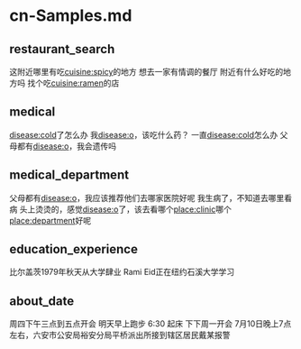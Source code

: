 # cn-Samples.md
## restaurant_search
这附近哪里有吃[cuisine:spicy](麻辣烫)的地方
想去一家有情调的餐厅
附近有什么好吃的地方吗
找个吃[cuisine:ramen](拉面)的店

## medical
[disease:cold](感冒)了怎么办
我[disease:o](胃痛)，该吃什么药？
一直[disease:cold](打喷嚏)怎么办
父母都有[disease:o](高血压)，我会遗传吗

## medical_department
父母都有[disease:o](高血压)，我应该推荐他们去哪家医院好呢
我生病了，不知道去哪里看病
头上烫烫的，感觉[disease:o](发烧)了，该去看哪个[place:clinic](诊所)哪个[place:department](科室)好呢

## education_experience
比尔盖茨1979年秋天从大学肆业
Rami Eid正在纽约石溪大学学习

## about_date
周四下午三点到五点开会
明天早上跑步
6:30 起床
下下周一开会
7月10日晚上7点左右，六安市公安局裕安分局平桥派出所接到辖区居民戴某报警

